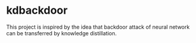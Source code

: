# kdbackdoor
This project is inspired by the idea that backdoor attack of neural network can be transferred by knowledge distillation.
